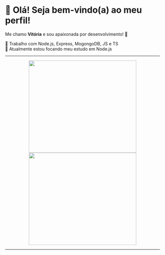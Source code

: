 # 👋 Olá! Seja bem-vindo(a) ao meu perfil!  

Me chamo **Vitória** e sou apaixonada por desenvolvimento! 🚀  

🔹 Trabalho com Node.js, Express, MogongoDB, JS e TS  
🔹 Atualmente estou focando meu estudo em Node.js   

---

<p align="center">
  <img src="https://github.com/user-attachments/assets/ce5f1f5d-9317-4e3a-8bbf-077054bd0645" width="350" height="300">
  <img src="https://github.com/user-attachments/assets/309e850d-79b1-45e5-82c6-df64a31c15a4f" width="350" height="300">
</p>

---

